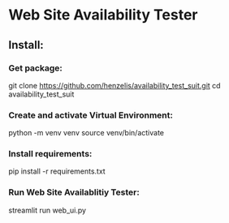 # Web Site Availability Tester
## Install:
### Get package:
git clone https://github.com/henzelis/availability_test_suit.git
cd availability_test_suit

### Create and activate Virtual Environment:
python -m venv venv
source venv/bin/activate

### Install requirements:
pip install -r requirements.txt

### Run Web Site Availablitiy Tester:
streamlit run web_ui.py

